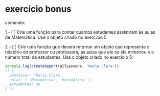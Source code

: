 # exercício bonus 

comando: 

  1 - [ ] Crie uma função para contar quantos estudantes assistiram às aulas de Matemática. Use o objeto
  criado no exercício 5.

  2 - [ ] Crie uma função que deverá retornar um objeto que representa o relatório do professor ou
  professora, as aulas que ele ou ela ministrou e o número total de estudantes. Use o objeto criado no
  exercício 5:

  ```js
  console.log(createReport(allLessons, 'Maria Clara'))
  /* {
    professor: 'Maria Clara',
    aulas: [ 'Matemática', 'Matemática' ],
    estudantes: 30
  } */
  ```
